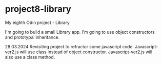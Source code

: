# project8-library
My eighth Odin project - Library

I'm going to build a small Library app.
I'm going to use object constructors and prototypal inheritance.

28.03.2024
Revisiting project to refractor some javascript code.
Javascript-ver2.js will use class instead of object constructor.
Javascript-ver2.js will also use a class method.